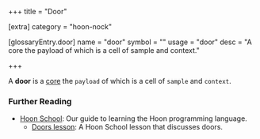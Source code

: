 +++
title = "Door"

[extra]
category = "hoon-nock"

[glossaryEntry.door]
name = "door"
symbol = ""
usage = "door"
desc = "A core the payload of which is a cell of sample and context."

+++

A **door** is a [core](/glossary/core) the `payload` of which is a cell of `sample` and `context`.

### Further Reading

- [Hoon School](/courses/hoon-school/): Our guide to learning the Hoon programming language.
  - [Doors lesson](/courses/hoon-school/K-doors): A Hoon School lesson that discusses doors.
